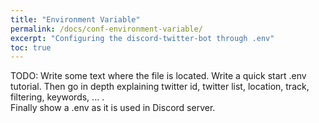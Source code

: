 ```yaml
---
title: "Environment Variable"
permalink: /docs/conf-environment-variable/
excerpt: "Configuring the discord-twitter-bot through .env"
toc: true
---
```


TODO:
Write some text where the file is located.
Write a quick start .env tutorial. Then go in depth explaining twitter id, twitter list, location, track, filtering, keywords, ... .  
Finally show a .env as it is used in Discord server.
